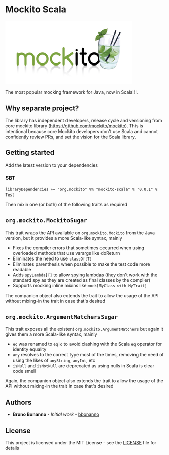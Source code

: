 # Mockito Scala

<a href="http://site.mockito.org">
<img src="https://raw.githubusercontent.com/mockito/mockito/master/src/javadoc/org/mockito/logo.png"
     srcset="https://raw.githubusercontent.com/mockito/mockito/master/src/javadoc/org/mockito/logo@2x.png 2x"
     alt="Mockito" />
</a>

The most popular mocking framework for Java, now in Scala!!!.

## Why separate project?

The library has independent developers, release cycle and versioning from core mockito library (https://github.com/mockito/mockito). This is intentional because core Mockito developers don't use Scala and cannot confidently review PRs, and set the vision for the Scala library.

## Getting started

Add the latest version to your dependencies

### SBT
```libraryDependencies += "org.mockito" %% "mockito-scala" % "0.0.1" % Test```

Then mixin one (or both) of the following traits as required

## ```org.mockito.MockitoSugar```

This trait wraps the API available on ```org.mockito.Mockito``` from the Java version, but it provides a more Scala-like syntax, mainly
*   Fixes the compiler errors that sometimes occurred when using overloaded methods that use varargs like doReturn
*   Eliminates the need to use ```classOf[T]```
*   Eliminates parenthesis when possible to make the test code more readable
*   Adds ```spyLambda[T]``` to allow spying lambdas (they don't work with the standard spy as they are created as final classes by the compiler)
*   Supports mocking inline mixins like ```mock[MyClass with MyTrait]```

The companion object also extends the trait to allow the usage of the API without mixing-in the trait in case that's desired

## ```org.mockito.ArgumentMatchersSugar```

This trait exposes all the existent ```org.mockito.ArgumentMatchers``` but again it gives them a more Scala-like syntax, mainly
*   ```eq``` was renamed to ```eqTo``` to avoid clashing with the Scala ```eq``` operator for identity equality
*   ```any``` resolves to the correct type most of the times, removing the need of using the likes of ```anyString```, ```anyInt```, etc
*   ```isNull``` and ```isNotNull``` are deprecated as using nulls in Scala is clear code smell

Again, the companion object also extends the trait to allow the usage of the API without mixing-in the trait in case that's desired

## Authors

* **Bruno Bonanno** - *Initial work* - [bbonanno](https://github.com/bbonanno)


## License

This project is licensed under the MIT License - see the [LICENSE](LICENSE) file for details
